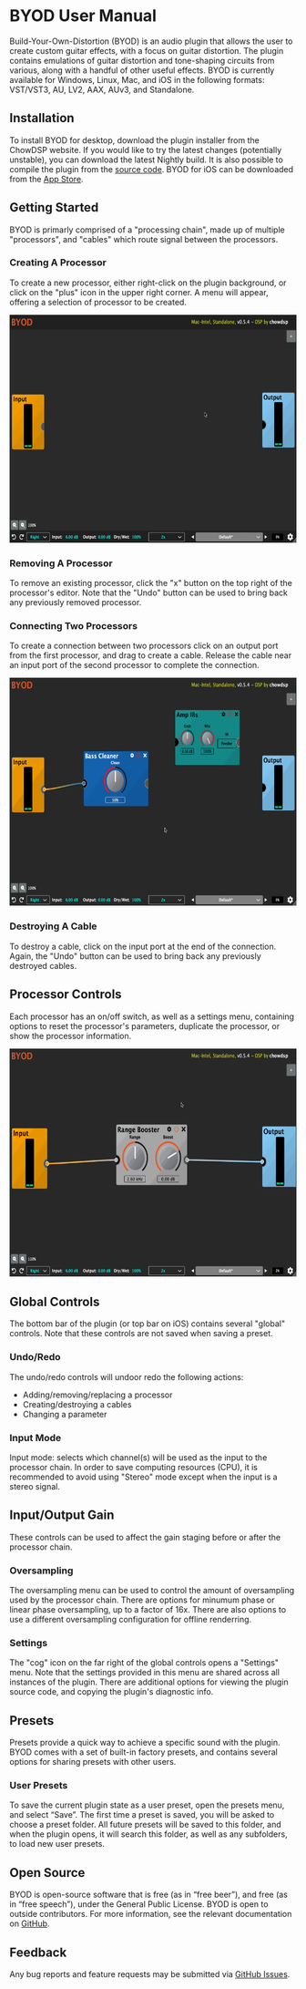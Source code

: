 # BYOD User Manual

Build-Your-Own-Distortion (BYOD) is an audio plugin that allows
the user to create custom guitar effects, with a focus on guitar
distortion. The plugin contains emulations of guitar distortion
and tone-shaping circuits from various, along with a handful of
other useful effects. BYOD is currently available for Windows,
Linux, Mac, and iOS in the following formats: VST/VST3, AU, LV2,
AAX, AUv3, and Standalone.

## Installation

To install BYOD for desktop, download the plugin installer
from the ChowDSP website. If you would like to try the latest
changes (potentially unstable), you can download the latest
Nightly build. It is also possible to compile the plugin from
the [source code](https://github.com/Chowdhury-DSP/BYOD). BYOD
for iOS can be downloaded from the [App Store](TODO).

## Getting Started

BYOD is primarly comprised of a "processing chain", made up
of multiple "processors", and "cables" which route signal between
the processors.

### Creating A Processor
To create a new processor, either right-click on the plugin
background, or click on the "plus" icon in the upper right corner.
A menu will appear, offering a selection of processor to be created.

<img src="./screenshots/Create_Remove.gif" alt="Create/Remove Processor" height="400">

### Removing A Processor
To remove an existing processor, click the "x" button on the top
right of the processor's editor. Note that the "Undo" button can
be used to bring back any previously removed processor.

### Connecting Two Processors
To create a connection between two processors click on an output
port from the first processor, and drag to create a cable. Release
the cable near an input port of the second processor to complete
the connection.

<img src="./screenshots/Connect_Disconnect.gif" alt="Connect/Disconnect Processor" height="400">

### Destroying A Cable
To destroy a cable, click on the input port at the end of the
connection. Again, the "Undo" button can be used to bring back
any previously destroyed cables.

## Processor Controls

Each processor has an on/off switch, as well as a settings menu,
containing options to reset the processor's parameters, duplicate
the processor, or show the processor information.

<img src="./screenshots/Proc_Controls.gif" alt="Processor Controls" height="400">

## Global Controls

The bottom bar of the plugin (or top bar on iOS) contains several
"global" controls. Note that these controls are not saved when
saving a preset.

### Undo/Redo
The undo/redo controls will undoor redo the following actions:
- Adding/removing/replacing a processor
- Creating/destroying a cables
- Changing a parameter

### Input Mode
Input mode: selects which channel(s) will be used as the input
to the processor chain. In order to save computing resources (CPU),
it is recommended to avoid using "Stereo" mode except when the
input is a stereo signal.

## Input/Output Gain
These controls can be used to affect the gain staging before or
after the processor chain.

### Oversampling
The oversampling menu can be used to control the amount of oversampling
used by the processor chain. There are options for minumum phase
or linear phase oversampling, up to a factor of 16x. There are also
options to use a different oversampling configuration for offline renderring.

### Settings
The "cog" icon on the far right of the global controls opens a "Settings"
menu. Note that the settings provided in this menu are shared across all
instances of the plugin. There are additional options for viewing the plugin
source code, and copying the plugin's diagnostic info.

## Presets

Presets provide a quick way to achieve a specific sound with the
plugin. BYOD comes with a set of built-in factory presets, and contains
several options for sharing presets with other users.

### User Presets
To save the current plugin state as a user preset, open the
presets menu, and select “Save”. The first time a preset is saved,
you will be asked to choose a preset folder. All future presets
will be saved to this folder, and when the plugin opens, it will
search this folder, as well as any subfolders, to load new user
presets.

## Open Source

BYOD is open-source software that is free (as in “free beer”),
and free (as in “free speech”), under the General Public License.
BYOD is open to outside contributors. For more information, see the
relevant documentation on [GitHub](https://github.com/Chowdhury-DSP/BYOD).

## Feedback

Any bug reports and feature requests may be submitted via [GitHub Issues](https://github.com/Chowdhury-DSP/BYOD/issues).
